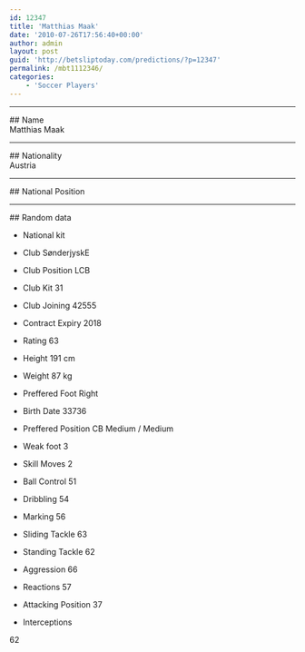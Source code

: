 ```yaml
---
id: 12347
title: 'Matthias Maak'
date: '2010-07-26T17:56:40+00:00'
author: admin
layout: post
guid: 'http://betsliptoday.com/predictions/?p=12347'
permalink: /mbt1112346/
categories:
    - 'Soccer Players'
---
```


- - - - - -

\## Name  
 Matthias Maak

- - - - - -

\## Nationality  
 Austria

- - - - - -

\## National Position

- - - - - -

\## Random data

- National kit
- Club
 SønderjyskE

- Club Position
 LCB

- Club Kit
 31

- Club Joining
 42555

- Contract Expiry
 2018

- Rating
 63

- Height
 191 cm

- Weight
 87 kg

- Preffered Foot
 Right

- Birth Date
 33736

- Preffered Position
 CB Medium / Medium

- Weak foot
 3

- Skill Moves
 2

- Ball Control
 51

- Dribbling
 54

- Marking
 56

- Sliding Tackle
 63

- Standing Tackle
 62

- Aggression
 66

- Reactions
 57

- Attacking Position
 37

- Interceptions

 62
